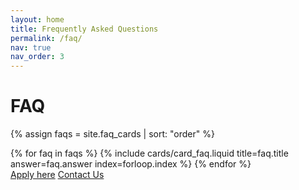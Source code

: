 ```yaml
---
layout: home
title: Frequently Asked Questions
permalink: /faq/
nav: true
nav_order: 3
---
```

<div class="container card">
  <h1>FAQ</h1>

  {% assign faqs = site.faq_cards | sort: "order" %}

  <div class="faq-list">
    {% for faq in faqs %}
      {% include cards/card_faq.liquid
        title=faq.title
        answer=faq.answer
        index=forloop.index %}
    {% endfor %}
  </div>
  <div class="page-buttons">
      <a href="https://forms.gle/3fAafWCyVxya5jf6A" class="btn primary">Apply&nbsp;here</a>
      <a href="https://forms.gle/hJ5BtdgpaFLxFvap6" class="btn secondary">Contact Us</a>
  </div>
</div>